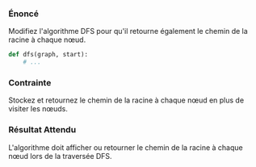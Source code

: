 ### Énoncé

Modifiez l'algorithme DFS pour qu'il retourne également le chemin de la racine à chaque nœud.

```python
def dfs(graph, start):
    # ...
```

### Contrainte

Stockez et retournez le chemin de la racine à chaque nœud en plus de visiter les nœuds.

### Résultat Attendu

L'algorithme doit afficher ou retourner le chemin de la racine à chaque nœud lors de la traversée DFS.